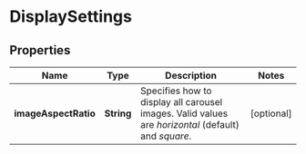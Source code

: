 
# DisplaySettings

## Properties
Name | Type | Description | Notes
------------ | ------------- | ------------- | -------------
**imageAspectRatio** | **String** | Specifies how to display all carousel images. Valid values are *horizontal* (default) and *square*. |  [optional]



